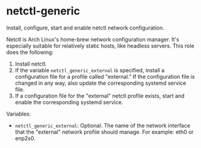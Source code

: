 netctl-generic
==============

Install, configure, start and enable netctl network configuration.

Netctl is Arch Linux's home-brew network configuration manager. It's especially
suitable for relatively static hosts, like headless servers. This role does the
following:

1. Install netctl.
2. If the variable `netctl_generic_external` is specified, install a
   configuration file for a profile called "external." If the configuration file
   is changed in any way, also update the corresponding systemd service file.
3. If a configuration file for the "external" netctl profile exists, start and
   enable the corresponding systemd service.

Variables:

* `netctl_generic_external`: Optional. The name of the network interface that
  the "external" network profile should manage. For example: eth0 or enp2s0.

